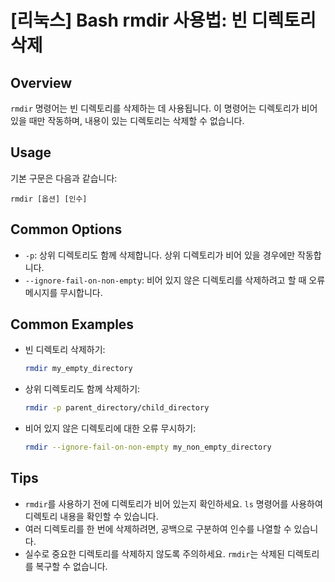 # [리눅스] Bash rmdir 사용법: 빈 디렉토리 삭제

## Overview
`rmdir` 명령어는 빈 디렉토리를 삭제하는 데 사용됩니다. 이 명령어는 디렉토리가 비어 있을 때만 작동하며, 내용이 있는 디렉토리는 삭제할 수 없습니다.

## Usage
기본 구문은 다음과 같습니다:

```
rmdir [옵션] [인수]
```

## Common Options
- `-p`: 상위 디렉토리도 함께 삭제합니다. 상위 디렉토리가 비어 있을 경우에만 작동합니다.
- `--ignore-fail-on-non-empty`: 비어 있지 않은 디렉토리를 삭제하려고 할 때 오류 메시지를 무시합니다.

## Common Examples
- 빈 디렉토리 삭제하기:
    ```bash
    rmdir my_empty_directory
    ```

- 상위 디렉토리도 함께 삭제하기:
    ```bash
    rmdir -p parent_directory/child_directory
    ```

- 비어 있지 않은 디렉토리에 대한 오류 무시하기:
    ```bash
    rmdir --ignore-fail-on-non-empty my_non_empty_directory
    ```

## Tips
- `rmdir`를 사용하기 전에 디렉토리가 비어 있는지 확인하세요. `ls` 명령어를 사용하여 디렉토리 내용을 확인할 수 있습니다.
- 여러 디렉토리를 한 번에 삭제하려면, 공백으로 구분하여 인수를 나열할 수 있습니다.
- 실수로 중요한 디렉토리를 삭제하지 않도록 주의하세요. `rmdir`는 삭제된 디렉토리를 복구할 수 없습니다.